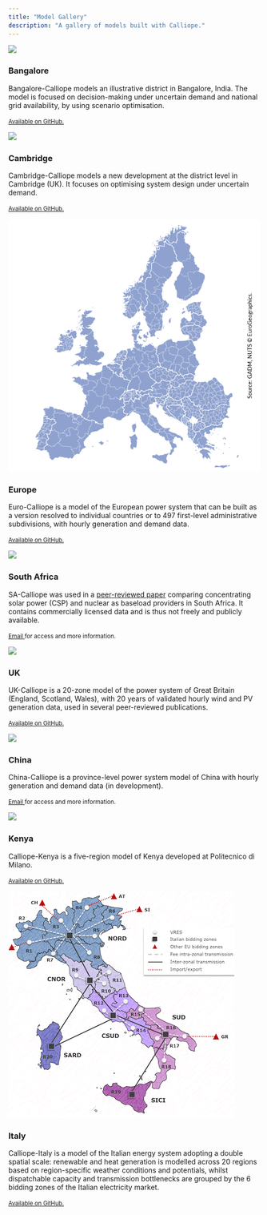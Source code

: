 ```yaml
---
title: "Model Gallery"
description: "A gallery of models built with Calliope."
---
```


<div class="card-columns">
  <div class="card">
    <img class="card-img-top" src="model-bangalore.png">
    <div class="card-body">
      <h3 class="card-title">Bangalore</h3>
      <p class="card-text">Bangalore-Calliope models an illustrative district in Bangalore, India. The model is focused on decision-making under uncertain demand and national grid availability, by using scenario optimisation.</p>
      <p class="card-text"><small class="text-muted"><a href="https://github.com/brynpickering/bangalore-calliope">Available on GitHub.</a></small></p>
    </div>
  </div>
  <div class="card">
    <img class="card-img-top" src="model-cambridge.png">
    <div class="card-body">
      <h3 class="card-title">Cambridge</h3>
      <p class="card-text">Cambridge-Calliope models a new development at the district level in Cambridge (UK). It focuses on optimising system design under uncertain demand.</p>
      <p class="card-text"><small class="text-muted"><a href="https://github.com/brynpickering/cambridge-calliope">Available on GitHub.</a></small></p>
    </div>
  </div>
  <div class="card">
    <img class="card-img-top" src="model-europe.png">
    <div class="card-body">
      <h3 class="card-title">Europe</h3>
      <p class="card-text">Euro-Calliope is a model of the European power system that can be built as a version resolved to individual countries or to 497 first-level administrative subdivisions, with hourly generation and demand data.</p>
      <p class="card-text"><small class="text-muted"><a href="https://github.com/timtroendle/euro-calliope">Available on GitHub.</a></small></p>
    </div>
  </div>
  <div class="card">
    <img class="card-img-top" src="model-southafrica.png">
    <div class="card-body">
      <h3 class="card-title">South Africa</h3>
      <p class="card-text">SA-Calliope was used in a <a href="https://doi.org/10.1016/j.energy.2015.04.077">peer-reviewed paper</a> comparing concentrating solar power (CSP) and nuclear as baseload providers in South Africa. It contains commercially licensed data and is thus not freely and publicly available.</p>
      <p class="card-text"><small class="text-muted"><a href="mailto:stefan.pfenninger@usys.ethz.ch">Email </a> for access and more information.</small></p>
    </div>
  </div>
  <div class="card">
    <img class="card-img-top" src="model-uk.png">
    <div class="card-body">
      <h3 class="card-title">UK</h3>
      <p class="card-text">UK-Calliope is a 20-zone model of the power system of Great Britain (England, Scotland, Wales), with 20 years of validated hourly wind and PV generation data, used in several peer-reviewed publications.</p>
      <p class="card-text"><small class="text-muted"><a href="https://github.com/sjpfenninger/uk-calliope">Available on GitHub.</a></small></p>
    </div>
  </div>
  <div class="card">
    <img class="card-img-top" src="model-china.png">
    <div class="card-body">
      <h3 class="card-title">China</h3>
      <p class="card-text">China-Calliope is a province-level power system model of China with hourly generation and demand data (in development).</p>
      <p class="card-text"><small class="text-muted"><a href="mailto:stefan.pfenninger@usys.ethz.ch">Email </a> for access and more information.</small></p>
    </div>
  </div>
  <div class="card">
    <img class="card-img-top" src="model-kenya.png">
    <div class="card-body">
      <h3 class="card-title">Kenya</h3>
      <p class="card-text">Calliope-Kenya is a five-region model of Kenya developed at Politecnico di Milano.</p>
      <p class="card-text"><small class="text-muted"><a href="https://github.com/SESAM-Polimi/Calliope-Kenya">Available on GitHub.</a></small></p>
    </div>
  </div>
    <div class="card">
    <img class="card-img-top" src="model-italy.png">
    <div class="card-body">
      <h3 class="card-title">Italy</h3>
      <p class="card-text">Calliope-Italy is a model of the Italian energy system adopting a double spatial scale: renewable and heat generation is modelled across 20 regions based on region-specific weather conditions and potentials, whilst dispatchable capacity and transmission bottlenecks are grouped by the 6 bidding zones of the Italian electricity market. </p>
      <p class="card-text"><small class="text-muted"><a href="https://github.com/FLomb/Calliope-Italy">Available on GitHub.</a></small></p>
    </div>
  </div>
</div>
